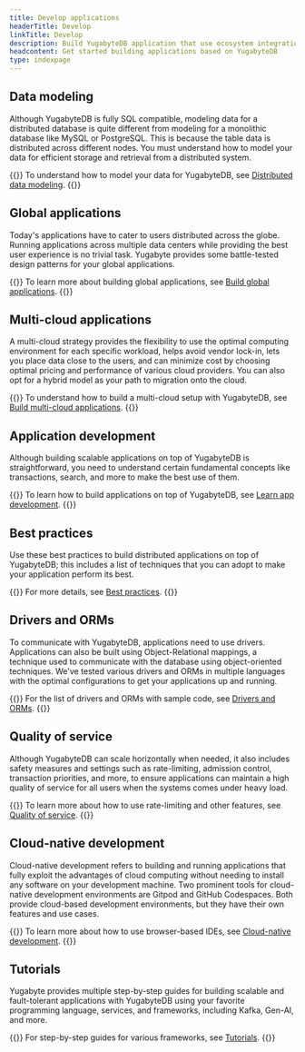 ```yaml
---
title: Develop applications
headerTitle: Develop
linkTitle: Develop
description: Build YugabyteDB application that use ecosystem integrations and GraphQL.
headcontent: Get started building applications based on YugabyteDB
type: indexpage
---
```


## Data modeling

Although YugabyteDB is fully SQL compatible, modeling data for a distributed database is quite different from modeling for a monolithic database like MySQL or PostgreSQL. This is because the table data is distributed across different nodes. You must understand how to model your data for efficient storage and retrieval from a distributed system.

{{<lead link="./data-modeling/">}}
To understand how to model your data for YugabyteDB, see [Distributed data modeling](./data-modeling/).
{{</lead>}}

## Global applications

Today's applications have to cater to users distributed across the globe. Running applications across multiple data centers while providing the best user experience is no trivial task. Yugabyte provides some battle-tested design patterns for your global applications.

{{<lead link="./build-global-apps/">}}
To learn more about building global applications, see [Build global applications](./build-global-apps/).
{{</lead>}}

## Multi-cloud applications

A multi-cloud strategy provides the flexibility to use the optimal computing environment for each specific workload, helps avoid vendor lock-in, lets you place data close to the users, and can minimize cost by choosing optimal pricing and performance of various cloud providers. You can also opt for a hybrid model as your path to migration onto the cloud.

{{<lead link="./multi-cloud/">}}
To understand how to build a multi-cloud setup with YugabyteDB, see [Build multi-cloud applications](./multi-cloud/).
{{</lead>}}

## Application development

Although building scalable applications on top of YugabyteDB is straightforward, you need to understand certain fundamental concepts like transactions, search, and more to make the best use of them.

{{<lead link="./learn/">}}
To learn how to build applications on top of YugabyteDB, see [Learn app development](./learn/).
{{</lead>}}

## Best practices

Use these best practices to build distributed applications on top of YugabyteDB; this includes a list of techniques that you can adopt to make your application perform its best.

{{<lead link="./best-practices-ysql">}}
For more details, see [Best practices](./best-practices-ysql).
{{</lead>}}

## Drivers and ORMs

To communicate with YugabyteDB, applications need to use drivers. Applications can also be built using Object-Relational mappings, a technique used to communicate with the database using object-oriented techniques. We've tested various drivers and ORMs in multiple languages with the optimal configurations to get your applications up and running.

{{<lead link="../drivers-orms/">}}
For the list of drivers and ORMs with sample code, see [Drivers and ORMs](../drivers-orms/).
{{</lead>}}

## Quality of service

Although YugabyteDB can scale horizontally when needed, it also includes safety measures and settings such as rate-limiting, admission control, transaction priorities, and more, to ensure applications can maintain a high quality of service for all users when the systems comes under heavy load.

{{<lead link="./quality-of-service/">}}
To learn more about how to use rate-limiting and other features, see [Quality of service](./quality-of-service/).
{{</lead>}}

## Cloud-native development

Cloud-native development refers to building and running applications that fully exploit the advantages of cloud computing without needing to install any software on your development machine. Two prominent tools for cloud-native development environments are Gitpod and GitHub Codespaces. Both provide cloud-based development environments, but they have their own features and use cases.

{{<lead link="./gitdev/">}}
To learn more about how to use browser-based IDEs, see [Cloud-native development](./gitdev/).
{{</lead>}}

## Tutorials

Yugabyte provides multiple step-by-step guides for building scalable and fault-tolerant applications with YugabyteDB using your favorite programming language, services, and frameworks, including Kafka, Gen-AI, and more.

{{<lead link="../tutorials/">}}
For step-by-step guides for various frameworks, see [Tutorials](/preview/tutorials/).
{{</lead>}}

